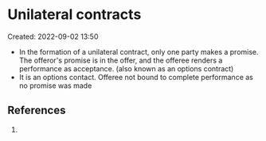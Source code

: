# Unilateral contracts
Created: 2022-09-02 13:50

- In the formation of a unilateral contract, only one party makes a promise. The offeror's promise is in the offer, and the offeree renders a performance as acceptance. 
(also known as an options contract)
- It is an options contact. Offeree not bound to complete performance as no promise was made


## References

1. 